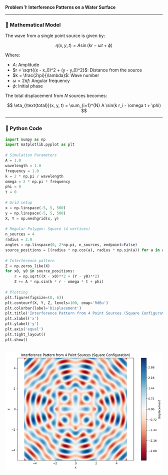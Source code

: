 **Problem 1: Interference Patterns on a Water Surface**

---

### 🔹 Mathematical Model

The wave from a single point source is given by:

$$
\eta(x, y, t) = A \sin(kr - \omega t + \phi)
$$

Where:

* $A$: Amplitude
* $r = \sqrt{(x - x_0)^2 + (y - y_0)^2}$: Distance from the source
* $k = \frac{2\pi}{\lambda}$: Wave number
* $\omega = 2\pi f$: Angular frequency
* $\phi$: Initial phase

The total displacement from $N$ sources becomes:

$$
\eta_{\text{total}}(x, y, t) = \sum_{i=1}^{N} A \sin(k r_i - \omega t + \phi)
$$

---

### 🔹 Python Code

```python
import numpy as np
import matplotlib.pyplot as plt

# Simulation Parameters
A = 1.0
wavelength = 1.0
frequency = 1.0
k = 2 * np.pi / wavelength
omega = 2 * np.pi * frequency
phi = 0
t = 0

# Grid setup
x = np.linspace(-5, 5, 500)
y = np.linspace(-5, 5, 500)
X, Y = np.meshgrid(x, y)

# Regular Polygon: Square (4 vertices)
n_sources = 4
radius = 2.0
angles = np.linspace(0, 2*np.pi, n_sources, endpoint=False)
source_positions = [(radius * np.cos(a), radius * np.sin(a)) for a in angles]

# Interference pattern
Z = np.zeros_like(X)
for x0, y0 in source_positions:
    r = np.sqrt((X - x0)**2 + (Y - y0)**2)
    Z += A * np.sin(k * r - omega * t + phi)

# Plotting
plt.figure(figsize=(8, 6))
plt.contourf(X, Y, Z, levels=100, cmap='RdBu')
plt.colorbar(label='Displacement')
plt.title('Interference Pattern from 4 Point Sources (Square Configuration)')
plt.xlabel('x')
plt.ylabel('y')
plt.axis('equal')
plt.tight_layout()
plt.show()
```
![alt text](image-4.png)
---

